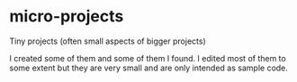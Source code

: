 # micro-projects
Tiny projects (often small aspects of bigger projects)

I created some of them and some of them I found. I edited most of them to some extent but they are very small and are only intended as sample code.
